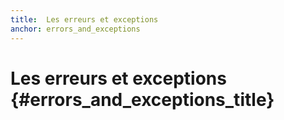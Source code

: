 ```yaml
---
title:  Les erreurs et exceptions
anchor: errors_and_exceptions
---
```


# Les erreurs et exceptions {#errors_and_exceptions_title}
